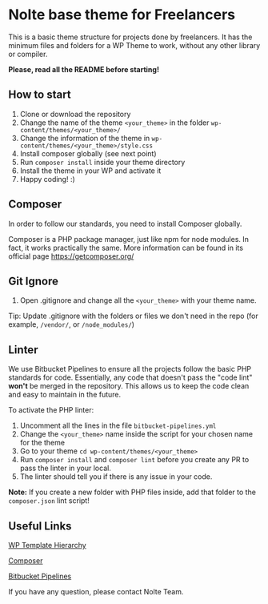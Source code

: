 # Nolte base theme for Freelancers
This is a basic theme structure for projects done by freelancers. 
It has the minimum files and folders for a WP Theme to work, without any other library or compiler.

**Please, read all the README before starting!**

## How to start
1. Clone or download the repository
2. Change the name of the theme `<your_theme>` in the folder `wp-content/themes/<your_theme>/`
3. Change the information of the theme in `wp-content/themes/<your_theme>/style.css`
4. Install composer globally (see next point)
5. Run `composer install` inside your theme directory
6. Install the theme in your WP and activate it
7. Happy coding! :)

## Composer
In order to follow our standards, you need to install Composer globally. 

Composer is a PHP package manager, just like npm for node modules. In fact, it works practically the same.
More information can be found in its official page https://getcomposer.org/

## Git Ignore
1. Open .gitignore and change all the `<your_theme>` with your theme name.

Tip: Update .gitignore with the folders or files we don't need in the repo (for example, `/vendor/`, or `/node_modules/`)

## Linter
We use Bitbucket Pipelines to ensure all the projects follow the basic PHP standards for code. Essentially, any code
that doesn't pass the "code lint" **won't** be merged in the repository. This allows us to keep the code
clean and easy to maintain in the future.

To activate the PHP linter: 
1. Uncomment all the lines in the file `bitbucket-pipelines.yml`
2. Change the `<your_theme>` name inside the script for your chosen name for the theme
3. Go to your theme `cd wp-content/themes/<your_theme>` 
4. Run `composer install` and `composer lint` before you create any PR to pass the linter in your local.
5. The linter should tell you if there is any issue in your code.

**Note:** If you create a new folder with PHP files inside, add that folder to the `composer.json` lint script!

## Useful Links

[WP Template Hierarchy](https://developer.wordpress.org/themes/basics/template-hierarchy/)

[Composer](https://getcomposer.org/)

[Bitbucket Pipelines](https://bitbucket.org/product/features/pipeline)

If you have any question, please contact Nolte Team.
